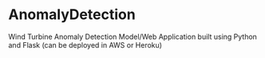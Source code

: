 # AnomalyDetection

Wind Turbine Anomaly Detection Model/Web Application built using Python and Flask (can be deployed in AWS or Heroku)

